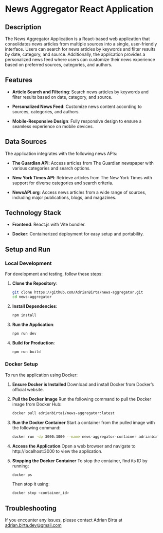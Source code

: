# News Aggregator React Application
## Description

The News Aggregator Application is a React-based web application that consolidates news articles from multiple sources into a single, user-friendly interface. Users can search for news articles by keywords and filter results by date, category, and source. Additionally, the application provides a personalized news feed where users can customize their news experience based on preferred sources, categories, and authors.

## Features

- **Article Search and Filtering**: Search news articles by keywords and filter results based on date, category, and source.

- **Personalized News Feed**: Customize news content according to sources, categories, and authors.

- **Mobile-Responsive Design**: Fully responsive design to ensure a seamless experience on mobile devices.

## Data Sources

The application integrates with the following news APIs:

- **The Guardian API**: Access articles from The Guardian newspaper with various categories and search options.

- **New York Times API**: Retrieve articles from The New York Times with support for diverse categories and search criteria.

- **NewsAPI.org**: Access news articles from a wide range of sources, including major publications, blogs, and magazines.

## Technology Stack

- **Frontend**: React.js with Vite bundler.

- **Docker**: Containerized deployment for easy setup and portability.

## Setup and Run
### Local Development
For development and testing, follow these steps:
1. **Clone the Repository**:
   ```bash
   git clone https://github.com/AdrianBirta/news-aggregator.git
   cd news-aggregator
2. **Install Dependencies**:
   ```bash
   npm install
3. **Run the Application**:
   ```bash
   npm run dev
4. **Build for Production**:
   ```bash
   npm run build

### Docker Setup
To run the application using Docker:

1. **Ensure Docker is Installed** Download and install Docker from Docker’s official website.

2. **Pull the Docker Image** Run the following command to pull the Docker image from Docker Hub:
   ```bash
   docker pull adrianbirta1/news-aggregator:latest
3. **Run the Docker Container** Start a container from the pulled image with the following command:
   ```bash
   docker run -dp 3000:3000 --name news-aggregator-container adrianbirta1/news-aggregator
4. **Access the Application** Open a web browser and navigate to http://localhost:3000 to view the application.
5. **Stopping the Docker Container** To stop the container, find its ID by running:
   ```bash
   docker ps
   ```
   Then stop it using:
   ```bash
   docker stop <container_id>  

## Troubleshooting
If you encounter any issues, please contact Adrian Birta at adrian.birta.dev@gmail.com
